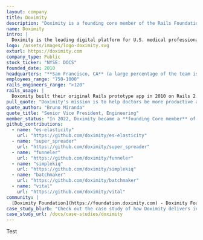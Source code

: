 ```yaml
---
layout: company
title: Doximity
description: "Doximity is a founding core member of the Rails Foundation since 2022. Doximity is the leading digital platform for U.S. medical professionals. The company's network members include more than 80% of U.S. physicians across all specialties and practice areas."
name: Doximity
intro: |
  Doximity is the leading digital platform for U.S. medical professionals. The company's network members include more than 80% of U.S. physicians across all specialties and practice areas. Doximity provides its verified clinical membership with digital tools built for medicine, enabling them to collaborate with colleagues, stay up to date with the latest medical news and research, manage their careers and on-call schedules, streamline documentation and administrative paperwork, and conduct virtual patient visits.
logo: /assets/images/logo-doximity.svg
exturl: https://doximity.com
company_type: Public
stock_ticker: "NYSE: DOCS"
founded_date: 2010
headquarters: "**San Francisco, CA** (a large percentage of the team is remote)"
employees_range: "750-1000"
rails_engineers_range: ">120"
rails_usage: |
  Doxomity built their original Rails prototype app in 2010 on Rails 2.3.5, and grew it into the leading digital platform for U.S. medical professionals. Over a decade later, their original Rails monolith is still going strong, and now runs on Rails 7. After over 30,000 commits from hundreds of contributors, it still powers Doximity.com for over 80% of all doctors, 90% of graduating medical students, and 60% of nurse practitioners and physician assistants.
pull_quote: "Doximity's mission is to help doctors be more productive and focus on what matters most: their patients. Over the past 15 years, Rails has enabled us to build software to help accomplish our mission. Supporting the Rails Foundation ensures the Rails ecosystem continues to thrive – which enables us to fulfill our mission."
quote_author: "Bruno Miranda"
quote_title: "Senior Vice President, Engineering"
member_status: "In 2022, Doximity became a **founding Core member** of the Rails Foundation."
github_contributions:
  - name: "es-elasticity"
    url: "https://github.com/doximity/es-elasticity"
  - name: "super_spreader"
    url: "https://github.com/doximity/super_spreader"
  - name: "funneler"
    url: "https://github.com/doximity/funneler"
  - name: "simplekiq"
    url: "https://github.com/doximity/simplekiq"
  - name: "batchmaker"
    url: "https://github.com/doximity/batchmaker"
  - name: "vital"
    url: "https://github.com/doximity/vital"
community: |
  [Doximity Foundation](https://foundation.doximity.com) - Doximity Foundation funds flights for physicians, nurse practitioners and physician assistants to go on domestic and international global health trips, where they can make a sustainable impact on patients' lives.
case_study_blurb: "Check out the case study of how Doximity delivers incredible value to its customers with Rails"
case_study_url: /docs/case-studies/doximity
---
```


Test
